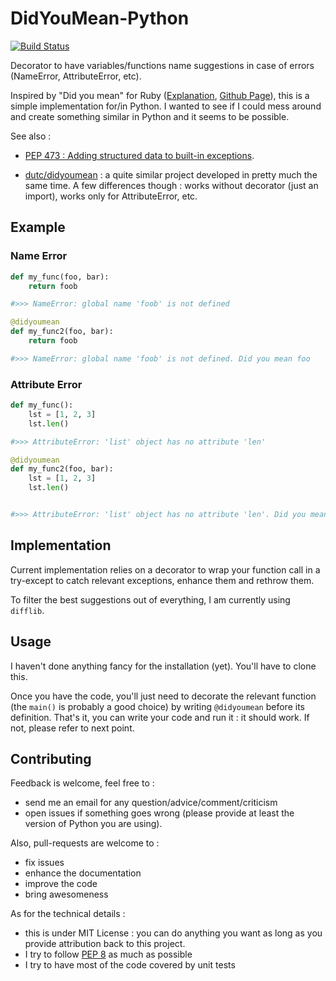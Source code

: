 DidYouMean-Python
=================

[![Build Status](https://travis-ci.org/SylvainDe/DidYouMean-Python.svg)](https://travis-ci.org/SylvainDe/DidYouMean-Python)

Decorator to have variables/functions name suggestions in case of errors (NameError, AttributeError, etc).

Inspired by "Did you mean" for Ruby ([Explanation](http://www.yukinishijima.net/2014/10/21/did-you-mean-experience-in-ruby.html), [Github Page](https://github.com/yuki24/did_you_mean)), this is a simple implementation for/in Python. I wanted to see if I could mess around and create something similar in Python and it seems to be possible.


See also :

 - [PEP 473 :  Adding structured data to built-in exceptions](http://legacy.python.org/dev/peps/pep-0473/).

 - [dutc/didyoumean](https://github.com/dutc/didyoumean) : a quite similar project developed in pretty much the same time. A few differences though : works without decorator (just an import), works only for AttributeError, etc.



Example
-------

### Name Error

```python
def my_func(foo, bar):
    return foob

#>>> NameError: global name 'foob' is not defined

@didyoumean
def my_func2(foo, bar):
    return foob

#>>> NameError: global name 'foob' is not defined. Did you mean foo
```

### Attribute Error

```python
def my_func():
    lst = [1, 2, 3]
    lst.len()

#>>> AttributeError: 'list' object has no attribute 'len'

@didyoumean
def my_func2(foo, bar):
    lst = [1, 2, 3]
    lst.len()


#>>> AttributeError: 'list' object has no attribute 'len'. Did you mean len(list)
```


Implementation
--------------

Current implementation relies on a decorator to wrap your function call in a try-except to catch relevant exceptions, enhance them and rethrow them.

To filter the best suggestions out of everything, I am currently using ```difflib```.


Usage
-----

I haven't done anything fancy for the installation (yet). You'll have to clone this.

Once you have the code, you'll just need to decorate the relevant function (the `main()` is probably a good choice) by writing ```@didyoumean``` before its definition. That's it, you can write your code and run it : it should work. If not, please refer to next point.


Contributing
------------

Feedback is welcome, feel free to :
 * send me an email for any question/advice/comment/criticism
 * open issues if something goes wrong (please provide at least the version of Python you are using).

Also, pull-requests are welcome to :
 * fix issues
 * enhance the documentation
 * improve the code
 * bring awesomeness

As for the technical details :

 * this is under MIT License : you can do anything you want as long as you provide attribution back to this project.
 * I try to follow [PEP 8](http://legacy.python.org/dev/peps/pep-0008/) as much as possible
 * I try to have most of the code covered by unit tests
